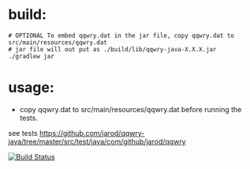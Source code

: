 build:
=========================
```
# OPTIONAL To embed qqwry.dat in the jar file, copy qqwry.dat to src/main/resources/qqwry.dat
# jar file will out put as ./build/lib/qqwry-java-X.X.X.jar
./gradlew jar
```

usage:
=========================
* copy qqwry.dat to src/main/resources/qqwry.dat before running the tests.

see tests https://github.com/jarod/qqwry-java/tree/master/src/test/java/com/github/jarod/qqwry

[![Build Status](https://drone.io/github.com/jarod/qqwry-java/status.png)](https://drone.io/github.com/jarod/qqwry-java/latest)
